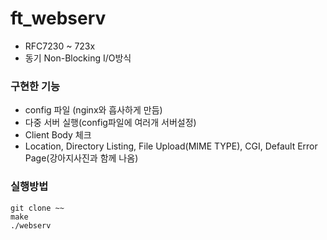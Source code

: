 # ft_webserv
- RFC7230 ~ 723x
- 동기 Non-Blocking I/O방식  
### 구현한 기능
- config 파일 (nginx와 흡사하게 만듬)
- 다중 서버 실행(config파일에 여러개 서버설정) 
- Client Body 체크 
- Location, Directory Listing, File Upload(MIME TYPE), CGI, Default Error Page(강아지사진과 함께 나옴)
### 실행방법
```
git clone ~~
make
./webserv
```
